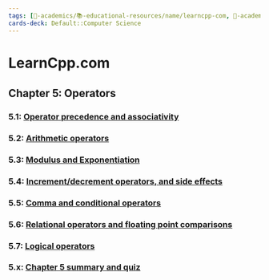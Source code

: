 ```yaml
---
tags: [🔴-academics/📚-educational-resources/name/learncpp-com, 🔴-academics/📚-educational-resources/discipline/computer-science/programming-language/cpp, study-note] 
cards-deck: Default::Computer Science
---
```


# LearnCpp.com

## Chapter 5꞉ Operators

### 5.1: [Operator precedence and associativity](https://www.learncpp.com/cpp-tutorial/operator-precedence-and-associativity/)

### 5.2: [Arithmetic operators](https://www.learncpp.com/cpp-tutorial/arithmetic-operators/)

### 5.3: [Modulus and Exponentiation](https://www.learncpp.com/cpp-tutorial/5-3-modulus-and-exponentiation/)

### 5.4: [Increment/decrement operators, and side effects](https://www.learncpp.com/cpp-tutorial/increment-decrement-operators-and-side-effects/)

### 5.5: [Comma and conditional operators](https://www.learncpp.com/cpp-tutorial/comma-and-conditional-operators/)

### 5.6: [Relational operators and floating point comparisons](https://www.learncpp.com/cpp-tutorial/relational-operators-and-floating-point-comparisons/)

### 5.7: [Logical operators](https://www.learncpp.com/cpp-tutorial/logical-operators/)

### 5.x: [Chapter 5 summary and quiz](https://www.learncpp.com/cpp-tutorial/chapter-5-summary-and-quiz/)

